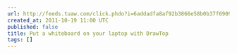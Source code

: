 ```yaml
---
url: http://feeds.tuaw.com/click.phdo?i=6addadfa8af92b3866e58b0b37f69099
created_at: 2011-10-19 11:00 UTC
published: false
title: Put a whiteboard on your laptop with DrawTop
tags: []
---
```



